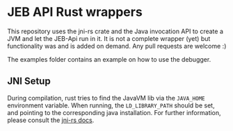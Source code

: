 # JEB API Rust wrappers
This repository uses the jni-rs crate and the Java invocation API to create a JVM and let the JEB-Api run in it. It is not a complete wrapper (yet) but functionality was and is added on demand. Any pull requests are welcome :) 

The examples folder contains an example on how to use the debugger.

## JNI Setup
During compilation, rust tries to find the JavaVM lib via the `JAVA_HOME` environment variable. When running, the `LD_LIBRARY_PATH` should be set, and pointing to the corresponding java installation. For further information, please consult the [jni-rs docs](https://docs.rs/jni/0.18.0/jni/).